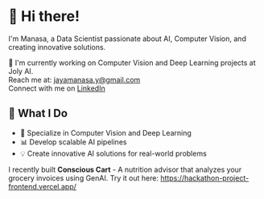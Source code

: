 # 👋 Hi there! 

I'm Manasa, a Data Scientist passionate about AI, Computer Vision, and creating innovative solutions.

🌱 I'm currently working on Computer Vision and Deep Learning projects at Joly AI.           
   Reach me at: jayamanasa.y@gmail.com        
   Connect with me on [LinkedIn](https://www.linkedin.com/in/jayamanasa/)

## 🚀 What I Do

- 🤖 Specialize in Computer Vision and Deep Learning
- 📊 Develop scalable AI pipelines
- 💡 Create innovative AI solutions for real-world problems


 I recently built **Conscious Cart** - A nutrition advisor that analyzes your grocery invoices using GenAI. Try it out here: https://hackathon-project-frontend.vercel.app/

<!--
**JayaManasa/JayaManasa** is a ✨ _special_ ✨ repository because its `README.md` (this file) appears on your GitHub profile.

Here are some ideas to get you started:

- 🔭 I’m currently working on ...
- 🌱 I’m currently learning ...
- 👯 I’m looking to collaborate on ...
- 🤔 I’m looking for help with ...
- 💬 Ask me about ...
- 📫 How to reach me: ...
- 😄 Pronouns: ...
- ⚡ Fun fact: ...
-->

